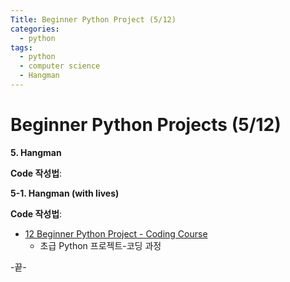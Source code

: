 ```yaml
---
Title: Beginner Python Project (5/12)
categories:
  - python
tags:
  - python
  - computer science
  - Hangman
---
```




# Beginner Python Projects (5/12)

**5. Hangman**



**Code 작성법**:








**5-1. Hangman (with lives)**



**Code 작성법**:








* [12 Beginner Python Project - Coding Course](https://youtu.be/8ext9G7xspg)
  * 초급 Python 프로젝트-코딩 과정

-끝-

